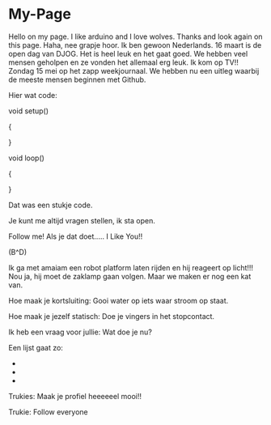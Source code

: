 # My-Page
Hello on my page.
I like arduino and I love wolves.
Thanks and look again on this page.
Haha, nee grapje hoor.
Ik ben gewoon Nederlands.
16 maart is de open dag van DJOG.
Het is heel leuk en het gaat goed. 
We hebben veel mensen geholpen en ze vonden het allemaal erg leuk.
Ik kom op TV!! Zondag 15 mei op het zapp weekjournaal.
We hebben nu een uitleg waarbij de meeste mensen beginnen met Github.

Hier wat code:


void setup()

{

}

void loop()

{

}

Dat was een stukje code.

Je kunt me altijd vragen stellen, ik sta open.

Follow me!
Als je dat doet.....
I Like You!!

(B^D)

Ik ga met amaiam een robot platform laten rijden en hij reageert op licht!!!
Nou ja, hij moet de zaklamp gaan volgen.
Maar we maken er nog een kat van.

Hoe maak je kortsluiting: Gooi water op iets waar stroom op staat.

Hoe maak je jezelf statisch: Doe je vingers in het stopcontact.

Ik heb een vraag voor jullie: Wat doe je nu?

Een lijst gaat zo:

-

-

-

Trukies: Maak je profiel heeeeeel mooi!!

Trukie: Follow everyone
